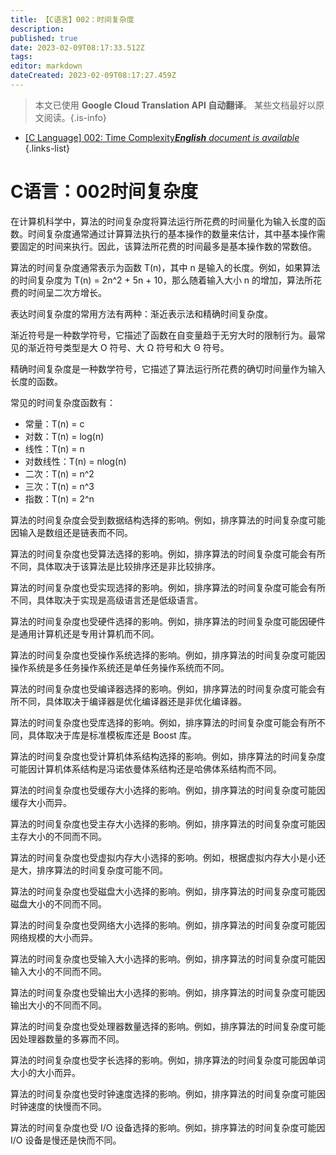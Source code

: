 ```yaml
---
title: 【C语言】002：时间复杂度
description: 
published: true
date: 2023-02-09T08:17:33.512Z
tags: 
editor: markdown
dateCreated: 2023-02-09T08:17:27.459Z
---
```


> 本文已使用 **Google Cloud Translation API 自动翻译**。
某些文档最好以原文阅读。{.is-info}



- [[C Language] 002: Time Complexity***English** document is available*](/en/Knowledge-base/Algorithm/c-language-002-time-complexity)
{.links-list}


# C语言：002时间复杂度

在计算机科学中，算法的时间复杂度将算法运行所花费的时间量化为输入长度的函数。时间复杂度通常通过计算算法执行的基本操作的数量来估计，其中基本操作需要固定的时间来执行。因此，该算法所花费的时间最多是基本操作数的常数倍。

算法的时间复杂度通常表示为函数 T(n)，其中 n 是输入的长度。例如，如果算法的时间复杂度为 T(n) = 2n^2 + 5n + 10，那么随着输入大小 n 的增加，算法所花费的时间呈二次方增长。

表达时间复杂度的常用方法有两种：渐近表示法和精确时间复杂度。

渐近符号是一种数学符号，它描述了函数在自变量趋于无穷大时的限制行为。最常见的渐近符号类型是大 O 符号、大 Ω 符号和大 Θ 符号。

精确时间复杂度是一种数学符号，它描述了算法运行所花费的确切时间量作为输入长度的函数。

常见的时间复杂度函数有：

* 常量：T(n) = c
* 对数：T(n) = log(n)
* 线性：T(n) = n
* 对数线性：T(n) = nlog(n)
* 二次：T(n) = n^2
* 三次：T(n) = n^3
* 指数：T(n) = 2^n

算法的时间复杂度会受到数据结构选择的影响。例如，排序算法的时间复杂度可能因输入是数组还是链表而不同。

算法的时间复杂度也受算法选择的影响。例如，排序算法的时间复杂度可能会有所不同，具体取决于该算法是比较排序还是非比较排序。

算法的时间复杂度也受实现选择的影响。例如，排序算法的时间复杂度可能会有所不同，具体取决于实现是高级语言还是低级语言。

算法的时间复杂度也受硬件选择的影响。例如，排序算法的时间复杂度可能因硬件是通用计算机还是专用计算机而不同。

算法的时间复杂度也受操作系统选择的影响。例如，排序算法的时间复杂度可能因操作系统是多任务操作系统还是单任务操作系统而不同。

算法的时间复杂度也受编译器选择的影响。例如，排序算法的时间复杂度可能会有所不同，具体取决于编译器是优化编译器还是非优化编译器。

算法的时间复杂度也受库选择的影响。例如，排序算法的时间复杂度可能会有所不同，具体取决于库是标准模板库还是 Boost 库。

算法的时间复杂度也受计算机体系结构选择的影响。例如，排序算法的时间复杂度可能因计算机体系结构是冯诺依曼体系结构还是哈佛体系结构而不同。

算法的时间复杂度也受缓存大小选择的影响。例如，排序算法的时间复杂度可能因缓存大小而异。

算法的时间复杂度也受主存大小选择的影响。例如，排序算法的时间复杂度可能因主存大小的不同而不同。

算法的时间复杂度也受虚拟内存大小选择的影响。例如，根据虚拟内存大小是小还是大，排序算法的时间复杂度可能不同。

算法的时间复杂度也受磁盘大小选择的影响。例如，排序算法的时间复杂度可能因磁盘大小的不同而不同。

算法的时间复杂度也受网络大小选择的影响。例如，排序算法的时间复杂度可能因网络规模的大小而异。

算法的时间复杂度也受输入大小选择的影响。例如，排序算法的时间复杂度可能因输入大小的不同而不同。

算法的时间复杂度也受输出大小选择的影响。例如，排序算法的时间复杂度可能因输出大小的不同而不同。

算法的时间复杂度也受处理器数量选择的影响。例如，排序算法的时间复杂度可能因处理器数量的多寡而不同。

算法的时间复杂度也受字长选择的影响。例如，排序算法的时间复杂度可能因单词大小的大小而异。

算法的时间复杂度也受时钟速度选择的影响。例如，排序算法的时间复杂度可能因时钟速度的快慢而不同。

算法的时间复杂度也受 I/O 设备选择的影响。例如，排序算法的时间复杂度可能因 I/O 设备是慢还是快而不同。
